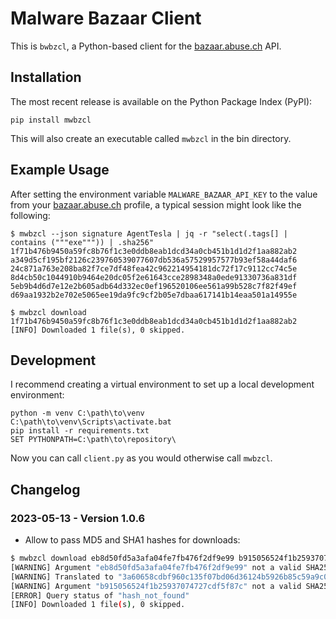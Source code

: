 # Malware Bazaar Client
This is `bwbzcl`, a Python-based client for the [bazaar.abuse.ch] API.

## Installation
The most recent release is available on the Python Package Index (PyPI):

```
pip install mwbzcl
```

This will also create an executable called `mwbzcl` in the bin directory.

## Example Usage
After setting the environment variable `MALWARE_BAZAAR_API_KEY` to the value from your [bazaar.abuse.ch] profile, a 
typical session might look like the following:

```Batch
$ mwbzcl --json signature AgentTesla | jq -r "select(.tags[] | contains ("""exe""")) | .sha256"
1f71b476b9450a59fc8b76f1c3e0ddb8eab1dcd34a0cb451b1d1d2f1aa882ab2
a349d5cf195bf2126c239760539077607db536a57529957577b93ef58a44daf6
24c871a763e208ba82f7ce7df48fea42c962214954181dc72f17c9112cc74c5e
8d4cb50c1044910b9464e20dc05f2e61643cce2898348a0ede91330736a831df
5eb9b4d6d7e12e2b605adb64d332ec0ef196520106ee561a99b528c7f82f49ef
d69aa1932b2e702e5065ee19da9fc9cf2b05e7dbaa617141b14eaa501a14955e

$ mwbzcl download 1f71b476b9450a59fc8b76f1c3e0ddb8eab1dcd34a0cb451b1d1d2f1aa882ab2
[INFO] Downloaded 1 file(s), 0 skipped.
```

## Development
I recommend creating a virtual environment to set up a local development environment:

```Batch
python -m venv C:\path\to\venv
C:\path\to\venv\Scripts\activate.bat
pip install -r requirements.txt
SET PYTHONPATH=C:\path\to\repository\
```

Now you can call `client.py` as you would otherwise call `mwbzcl`.

## Changelog

### 2023-05-13 - Version 1.0.6

* Allow to pass MD5 and SHA1 hashes for downloads:
```bash
$ mwbzcl download eb8d50fd5a3afa04fe7fb476f2df9e99 b915056524f1b25937074727cdf5f87c
[WARNING] Argument "eb8d50fd5a3afa04fe7fb476f2df9e99" not a valid SHA256 hash...
[WARNING] Translated to "3a60658cdbf960c135f07bd06d36124b5926b85c59a9c01948976b199e3959f8".
[WARNING] Argument "b915056524f1b25937074727cdf5f87c" not a valid SHA256 hash...
[ERROR] Query status of "hash_not_found"
[INFO] Downloaded 1 file(s), 0 skipped.
```

[bazaar.abuse.ch]: https://bazaar.abuse.ch/
